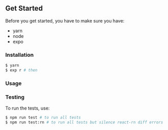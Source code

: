 

## Get Started

Before you get started, you have to make sure you have:

* yarn
* node
* expo

### Installation

```bash
$ yarn
$ exp r # then
```

### Usage

### Testing

To run the tests, use:

```bash
$ npm run test # to run all tests
$ npm run test:rn # to run all tests but silence react-rn diff errors
```